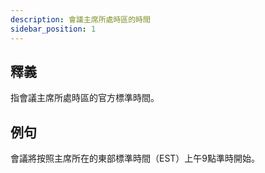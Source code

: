 ```yaml
---
description: 會議主席所處時區的時間
sidebar_position: 1
---
```


## 釋義
指會議主席所處時區的官方標準時間。

## 例句
會議將按照主席所在的東部標準時間（EST）上午9點準時開始。
